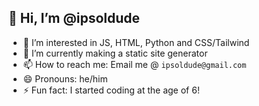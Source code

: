 ## 👋 Hi, I’m @ipsoldude
- 👀 I’m interested in JS, HTML, Python and CSS/Tailwind
- 🌱 I’m currently making a static site generator
- 📫 How to reach me: Email me @ `ipsoldude@gmail.com`
- 😄 Pronouns: he/him
- ⚡ Fun fact: I started coding at the age of 6!
